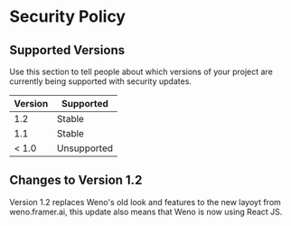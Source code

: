 # Security Policy

## Supported Versions

Use this section to tell people about which versions of your project are
currently being supported with security updates.

| Version | Supported          |
| ------- | ------------------ |
| 1.2  | Stable |
| 1.1  | Stable |
| < 1.0   | Unsupported |

## Changes to Version 1.2

Version 1.2 replaces Weno's old look and features to the new layoyt from weno.framer.ai, this update also means that Weno is now using React JS.
